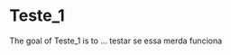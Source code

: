 
# Teste_1

<!-- badges: start -->
<!-- badges: end -->

The goal of Teste_1 is to ... testar se essa merda funciona

